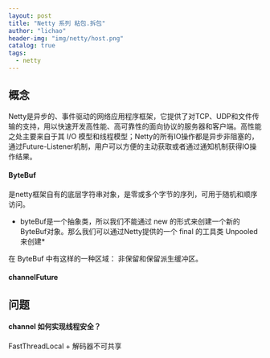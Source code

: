 ```yaml
---
layout: post
title: "Netty 系列 粘包.拆包"
author: "lichao"
header-img: "img/netty/host.png"
catalog: true
tags:
  - netty
---
```



## 概念

Netty是异步的、事件驱动的网络应用程序框架，它提供了对TCP、UDP和文件传输的支持，用以快速开发高性能、高可靠性的面向协议的服务器和客户端。高性能之处主要来自于其 I/O 模型和线程模型；Netty的所有IO操作都是异步非阻塞的，通过Future-Listener机制，用户可以方便的主动获取或者通过通知机制获得IO操作结果。

#### ByteBuf
是netty框架自有的底层字符串对象，是零或多个字节的序列，可用于随机和顺序访问。

* byteBuf是一个抽象类，所以我们不能通过 new 的形式来创建一个新的ByteBuf对象。那么我们可以通过Netty提供的一个 final 的工具类 Unpooled来创建*

在 ByteBuf 中有这样的一种区域： 非保留和保留派生缓冲区。

#### channelFuture 
## 问题

#### channel 如何实现线程安全？
FastThreadLocal + 解码器不可共享 

